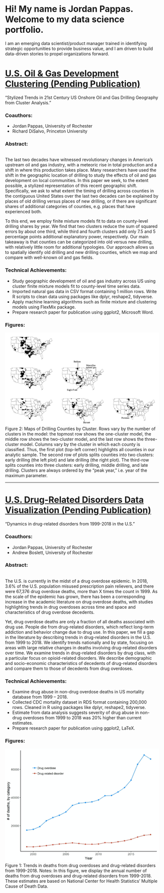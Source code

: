 # Hi! My name is Jordan Pappas. Welcome to my data science portfolio. 
I am an emerging data scientist/product manager trained in identifying strategic opportunities to provide business value, and I am driven to build data-driven stories to propel organizations forward.

# [U.S. Oil & Gas Development Clustering (Pending Publication)](https://github.com/jordanjpappas/Oil_Gas_Cluster_Analysis)
“Stylized Trends in 21st Century US Onshore Oil and Gas Drilling Geography from Cluster Analysis.”

### Coauthors:
- Jordan Pappas, University of Rochester
- Richard DiSalvo, Princeton University

### Abstract:
<br /> The last two decades have witnessed revolutionary changes in America’s upstream oil and gas industry, with a meteoric rise in total production and a shift in where this production takes place. Many researchers have used the shift in the geographic location of drilling to study the effects of oil and gas development on local communities. In this paper we seek, to the extent possible, a stylized representation of this recent geographic shift. Specifically, we ask to what extent the timing of drilling across counties in the contiguous United States over the last two decades can be explained by places of old drilling versus places of new drilling, or if there are significant shares of additional categories of counties, e.g. places that have experienced both. 

To this end, we employ finite mixture models fit to data on county-level drilling shares by year. We find that two clusters reduce the sum of squared errors by about one third, while third and fourth clusters add only 7.5 and 5 percentage points additional explanatory power, respectively. Our main takeaway is that counties can be categorized into old versus new drilling, with relatively little room for additional typologies. Our approach allows us to spatially identify old drilling and new drilling counties, which we map and compare with well-known oil and gas fields.

### Technical Achievements:
- Study geographic development of oil and gas industry across US using cluster finite mixture models fit to county-level time series data.
- Imported natural gas data in CSV format containing 1 million rows. Write R scripts to clean data using packages like dplyr, reshape2, tidyverse.
- Apply machine learning algorithms such as finite mixture and clustering models using FlexMix package.
- Prepare research paper for publication using ggplot2, Microsoft Word.

### Figures:

![](/images/O&G-cluster_maps.png)
Figure 2: Maps of Drilling Counties by Cluster. Rows vary by the number of clusters in the model: the topmost row shows the one-cluster model, the middle row shows the two-cluster model, and the last row shows the three-cluster model. Columns vary by the cluster in which each county is classified. Thus, the first plot (top-left corner) highlights all counties in our analytic sample. The second row of plots splits counties into two clusters: early drilling (the left plot) and late drilling (the right plot). The third-row splits counties into three clusters: early drilling, middle drilling, and late drilling. Clusters are always ordered by the “peak year,” i.e. year of the maximum parameter.

--------------------------------------------------------------------------------------------------------------------------------------------------------------------


# [U.S. Drug-Related Disorders Data Visualization (Pending Publication)](https://github.com/jordanjpappas/Opioid_Dynamics)
“Dynamics in drug-related disorders from 1999-2018 in the U.S.”

### Coauthors:
- Jordan Pappas, University of Rochester
- Andrew Boslett, University of Rochester

### Abstract:
<br /> The U.S. is currently in the midst of a drug overdose epidemic. In 2018, 3.6% of the U.S. population misused prescription pain relievers, and there were 67,376 drug overdose deaths, more than X times the count in 1999. As the scale of the epidemic has grown, there has been a corresponding increase in the academic literature on drug overdose deaths, with studies highlighting trends in drug overdoses across time and space and characteristics of drug overdose decedents. 

Yet, drug overdose deaths are only a fraction of all deaths associated with drug use. People die from drug-related disorders, which reflect long-term addiction and behavior change due to drug use. In this paper, we fill a gap in the literature by describing trends in drug-related disorders in the U.S. from 1999 to 2018. We identify trends nationally and by state, focusing on areas with large relative changes in deaths involving drug-related disorders over time. We examine trends in drug-related disorders by drug class, with a particular focus on opioid-related disorders. We describe demographic and socio-economic characteristics of decedents of drug-related disorders and compare them to those of decedents from drug overdoses. 

### Technical Achievements:
- Examine drug abuse in non-drug overdose deaths in US mortality database from 1999 – 2018.
- Collected CDC mortality dataset in RDS format containing 200,000 rows. Cleaned in R using packages like dplyr, reshape2, tidyverse.
- Estimate from data analysis suggests severity of drug abuse in non-drug overdoses from 1999 to 2018 was 20% higher than current estimates.
- Prepare research paper for publication using ggplot2, LaTeX.

### Figures:

![](/images/OP-overdose_and_disorder_trends.png)
Figure 1: Trends in deaths from drug overdoses and drug-related disorders from 1999-2018. Notes: In this figure, we display the annual number of deaths from drug overdoses and drug-related disorders from 1999-2018. These estimates are based on National Center for Health Statistics’ Multiple Cause of Death Data. 
